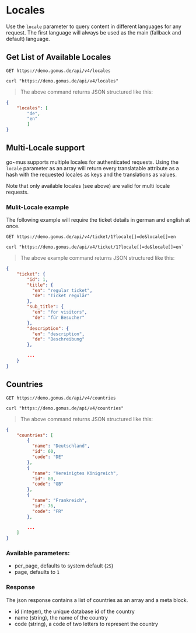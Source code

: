# Locales

Use the `locale` parameter to query content in different languages for any request. The first language will always be used as the main (fallback and default) language.

## Get List of Available Locales

`GET https://demo.gomus.de/api/v4/locales`

```shell
curl "https://demo.gomus.de/api/v4/locales"
```

> The above command returns JSON structured like this:

```json
{
    "locales": [
        "de",
        "en"
        ]
}
```

## Multi-Locale support

go~mus supports multiple locales for authenticated requests. Using the `locale` parameter as an array will return
every translatable attribute as a hash with the requested locales as keys and the translations as values.

Note that only available locales (see above) are valid for multi locale requests.

### Mulit-Locale example

The following example will require the ticket details in german and english at once.

`GET https://demo.gomus.de/api/v4/ticket/1?locale[]=de&locale[]=en`

```shell
curl "https://demo.gomus.de/api/v4/ticket/1?locale[]=de&locale[]=en`
```

> The above example command returns JSON structured like this:

```json
{
    "ticket": {
        "id": 1,
        "title": {
          "en": "regular ticket",
          "de": "Ticket regulär"
        },
        "sub_title": {
          "en": "for visitors",
          "de": "für Besucher"
        },
        "description": {
          "en": "description",
          "de": "Beschreibung"
        },

        ...
    }
}
```

## Countries

`GET https://demo.gomus.de/api/v4/countries`

```shell
curl "https://demo.gomus.de/api/v4/countries"
```

> The above command returns JSON structured like this:

```json
{
    "countries": [
        {
          "name": "Deutschland",
          "id": 60,
          "code": "DE"
        },
        {
          "name": "Vereinigtes Königreich",
          "id": 80,
          "code": "GB"
        },
        {
          "name": "Frankreich",
          "id": 76,
          "code": "FR"
        },

        ...
    ]
}
```

### Available parameters:

- per_page, defaults to system default (`25`)
- page, defaults to `1`

### Response

The json response contains a list of countries as an array and a meta block.

- id (integer), the unique database id of the country
- name (string), the name of the country
- code (string), a code of two letters to represent the country
